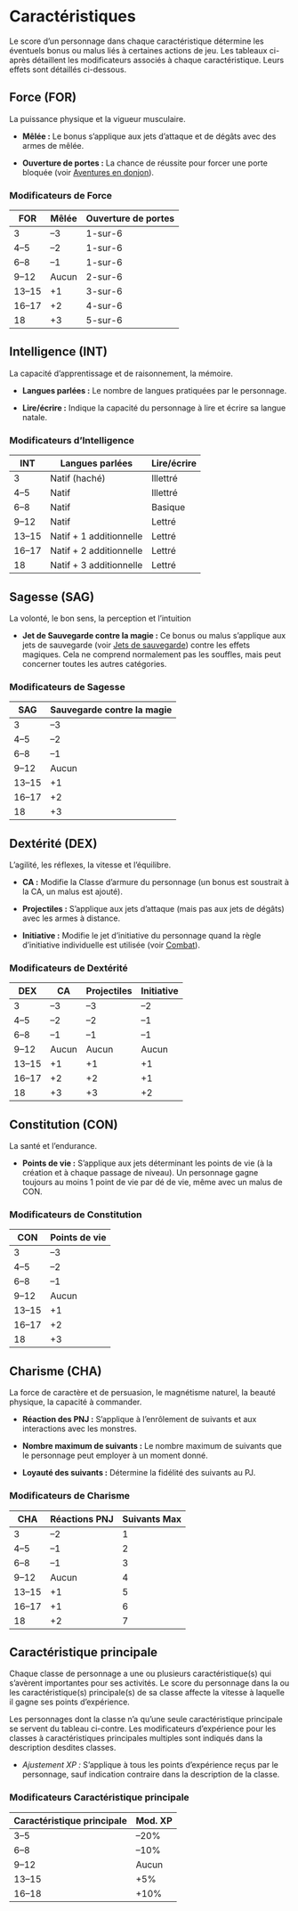 # Caractéristiques

Le score d’un personnage dans chaque caractéristique détermine les
éventuels bonus ou malus liés à certaines actions de jeu. Les tableaux
ci-après détaillent les modificateurs associés à chaque caractéristique.
Leurs effets sont détaillés ci-dessous.

## Force (FOR)

La puissance physique et la vigueur musculaire.

  - **Mêlée :** Le bonus s’applique aux jets d’attaque et de dégâts avec
    des armes de mêlée.

  - **Ouverture de portes :** La chance de réussite pour forcer une
    porte bloquée (voir [Aventures en donjon](../Aventure/Aventures_en_donjon.md)).

### Modificateurs de Force

| **FOR** | **Mêlée** | **Ouverture de portes** |
| ------- | --------- | ----------------------- |
| 3       | –3        | 1-sur-6                 |
| 4–5     | –2        | 1-sur-6                 |
| 6–8     | –1        | 1-sur-6                 |
| 9–12    | Aucun     | 2-sur-6                 |
| 13–15   | \+1       | 3-sur-6                 |
| 16–17   | \+2       | 4-sur-6                 |
| 18      | \+3       | 5-sur-6                 |

## Intelligence (INT)

La capacité d’apprentissage et de raisonnement, la mémoire.

  - **Langues parlées :** Le nombre de langues pratiquées par le
    personnage.

  - **Lire/écrire :** Indique la capacité du personnage à lire et écrire
    sa langue natale.

### Modificateurs d’Intelligence

| **INT** | **Langues parlées**     | **Lire/écrire** |
| ------- | ----------------------- | --------------- |
| 3       | Natif (haché)           | Illettré        |
| 4–5     | Natif                   | Illettré        |
| 6–8     | Natif                   | Basique         |
| 9–12    | Natif                   | Lettré          |
| 13–15   | Natif + 1 additionnelle | Lettré          |
| 16–17   | Natif + 2 additionnelle | Lettré          |
| 18      | Natif + 3 additionnelle | Lettré          |

## Sagesse (SAG)

La volonté, le bon sens, la perception et l’intuition

  - **Jet de Sauvegarde contre la magie :** Ce bonus ou malus s’applique
    aux jets de sauvegarde (voir 
    [Jets de sauvegarde](../Aventure/Tests_dommages_et_sauvegardes.md#Jets_de_sauvegarde))
    contre les effets magiques. Cela ne comprend normalement pas les
    souffles, mais peut concerner toutes les autres catégories.

### Modificateurs de Sagesse

| **SAG** | **Sauvegarde contre la magie** |
| ------- | ------------------------------ |
| 3       | –3                             |
| 4–5     | –2                             |
| 6–8     | –1                             |
| 9–12    | Aucun                          |
| 13–15   | \+1                            |
| 16–17   | \+2                            |
| 18      | \+3                            |

## Dextérité (DEX)

L’agilité, les réflexes, la vitesse et l’équilibre.

  - **CA :** Modifie la Classe d’armure du personnage (un bonus est
    soustrait à la CA, un malus est ajouté).

  - **Projectiles :** S’applique aux jets d’attaque (mais pas aux jets
    de dégâts) avec les armes à distance.

  - **Initiative :** Modifie le jet d’initiative du personnage quand la
    règle d’initiative individuelle est utilisée (voir
    [Combat](../Aventure/Combat.md)).

### Modificateurs de Dextérité

| **DEX** | **CA** | **Projectiles** | **Initiative** |
| ------- | ------ | --------------- | -------------- |
| 3       | –3     | –3              | –2             |
| 4–5     | –2     | –2              | –1             |
| 6–8     | –1     | –1              | –1             |
| 9–12    | Aucun  | Aucun           | Aucun          |
| 13–15   | \+1    | \+1             | \+1            |
| 16–17   | \+2    | \+2             | \+1            |
| 18      | \+3    | \+3             | \+2            |

## Constitution (CON)

La santé et l’endurance.

  - **Points de vie :** S’applique aux jets déterminant les points de
    vie (à la création et à chaque passage de niveau). Un personnage
    gagne toujours au moins 1 point de vie par dé de vie, même avec un
    malus de CON.

### Modificateurs de Constitution

| **CON** | **Points de vie** |
| ------- | ----------------- |
| 3       | –3                |
| 4–5     | –2                |
| 6–8     | –1                |
| 9–12    | Aucun             |
| 13–15   | \+1               |
| 16–17   | \+2               |
| 18      | \+3               |

## Charisme (CHA)

La force de caractère et de persuasion, le magnétisme naturel, la beauté
physique, la capacité à commander.

  - **Réaction des PNJ :** S’applique à l’enrôlement de suivants et aux
    interactions avec les monstres.

  - **Nombre maximum de suivants :** Le nombre maximum de suivants que
    le personnage peut employer à un moment donné.

  - **Loyauté des suivants :** Détermine la fidélité des suivants au PJ.

### Modificateurs de Charisme

| **CHA** | **Réactions PNJ** | **Suivants Max**  |
| ------- | ----------------- | ------------------|
| 3       | –2                | 1                 |
| 4–5     | –1                | 2                 |
| 6–8     | –1                | 3                 |
| 9–12    | Aucun             | 4                 |
| 13–15   | \+1               | 5                 |
| 16–17   | \+1               | 6                 |
| 18      | \+2               | 7                 |

## Caractéristique principale

Chaque classe de personnage a une ou plusieurs caractéristique(s) qui
s’avèrent importantes pour ses activités. Le score du personnage dans
la ou les caractéristique(s) principale(s) de sa classe affecte la
vitesse à laquelle il gagne ses points d’expérience.

Les personnages dont la classe n’a qu’une seule caractéristique
principale se servent du tableau ci-contre. Les modificateurs
d’expérience pour les classes à caractéristiques principales
multiples sont indiqués dans la description desdites classes.

  - *Ajustement XP :* S’applique à tous les points d’expérience reçus
    par le personnage, sauf indication contraire dans la description de
    la classe.

### Modificateurs Caractéristique principale

| **Caractéristique principale** | **Mod. XP** |
| ------------------------------ | ----------- |
| 3–5                            | –20%        |
| 6–8                            | –10%        |
| 9–12                           | Aucun       |
| 13–15                          | \+5%        |
| 16–18                          | \+10%       |
